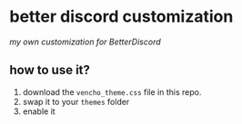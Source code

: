 ﻿# better discord customization
_my own customization for BetterDiscord_

## how to use it?

1. download the `vencho_theme.css` file in this repo.
2. swap it to your `themes` folder 
3. enable it
